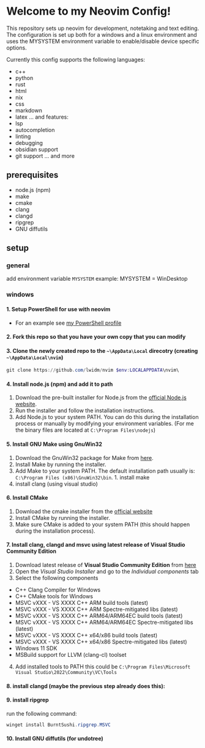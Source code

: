 # Welcome to my Neovim Config!

This repository sets up neovim for development, notetaking and text editing. The configuration is set up both for a windows and a linux environment and uses the MYSYSTEM environment variable to enable/disable device specific options.

Currently this config supports the following languages:
* c++
* python
* rust
* html
* nix
* css
* markdown
* latex
... and features:
* lsp
* autocompletion
* linting
* debugging
* obsidian support
* git support
... and more


## prerequisites
<!-- TODO : add nix-shell file for installing plugins -->
* node.js (npm)
* make
* cmake
* clang
* clangd
* ripgrep
* GNU diffutils

## setup

### general
add environment variable `MYSYSTEM`
example: 
MYSYSTEM = WinDesktop

### windows

#### 1. Setup PowerShell for use with neovim
- For an example see [my PowerShell profile](https://github.com/lwidm/powershell-profile)

#### 2. Fork this repo so that you have your own copy that you can modify

#### 3. Clone the newly created repo to the `~\AppData\Local` direcotry (creating `~\AppData\Local\nvim`)
```PowerShell
git clone https://github.com/lwidm/nvim $env:LOCALAPPDATA\nvim\
```

#### 4. Install node.js (npm) and add it to path
1. Download the pre-built installer for Node.js from the [official Node.js website](https://nodejs.org/en/download/prebuilt-installer).
2. Run the installer and follow the installation instructions.
3. Add Node.js to your system PATH. You can do this during the installation process or manually by modifying your environment variables.
    (For me the binary files are located at `C:\Program Files\nodejs`)

#### 5. Install GNU Make using GnuWin32
1. Download the GnuWin32 package for Make from [here](https://gnuwin32.sourceforge.net/packages/make.htm).
2. Install Make by running the installer.
3. Add Make to your system PATH. The default installation path usually is: `C:\Program Files (x86)\GnuWin32\bin`. 1. install make 
 2. install clang (using visual studio)

#### 6. Install CMake
1. Download the cmake installer from the [official website](https://cmake.org/download/)
2. Install CMake by running the installer.
3. Make sure CMake is added to your system PATH (this should happen during the installation process).

#### 7. Install clang, clangd and msvc using latest release of **Visual Studio Community Edition**
1. Download latest release of **Visual Studio Community Edition** from [here](https://visualstudio.microsoft.com)
2. Open the _Visual Studio Installer_ and go to the _Individual components_ tab
3. Select the following components
  * C++ Clang Compiler  for Windows
  * C++ CMake tools for Windows
  * MSVC vXXX - VS XXXX C++ ARM build tools (latest)
  * MSVC vXXX - VS XXXX C++ ARM Spectre-mitigated libs (latest)
  * MSVC vXXX - VS XXXX C++ ARM64/ARM64EC build tools (latest)
  * MSVC vXXX - VS XXXX C++ ARM64/ARM64EC Spectre-mitigated libs (latest)
  * MSVC vXXX - VS XXXX C++ x64/x86 build tools (latest)
  * MSVC vXXX - VS XXXX C++ x64/x86 Spectre-mitigated libs (latest)
  * Windows 11 SDK
  * MSBuild support for LLVM (clang-cl) toolset
4. Add installed tools to PATH
this could be `C:\Program Files\Microsoft Visual Studio\2022\Community\VC\Tools`

#### 8. install clangd (maybe the previous step already does this):

#### 9. install ripgrep
run the following command:
```PowerShell
winget install BurntSushi.ripgrep.MSVC
```

#### 10. Install GNU diffutils (for undotree)
